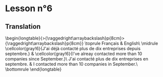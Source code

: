# Lesson n°6




## Translation


\begin{longtable}{>{\raggedright\arraybackslash}p{8cm}>{\raggedright\arraybackslash}p{8cm}}
\toprule
Français & English\\
\midrule
\cellcolor{gray!6}{J'ai déjà contacté plus de dix entreprises depuis septembre.} & \cellcolor{gray!6}{I've alreay contacted more than 10 companies since September.}\\
J'ai contacté plus de dix entreprises en septembre. & I contacted more than 10 companies in September.\\
\bottomrule
\end{longtable}
